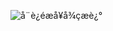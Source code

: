 ![å¨è¿éæå¥å¾çæè¿°](https://raw.githubusercontent.com/TWDH/Leetcode-From-Zero/pictures/img/20181001202710403)
